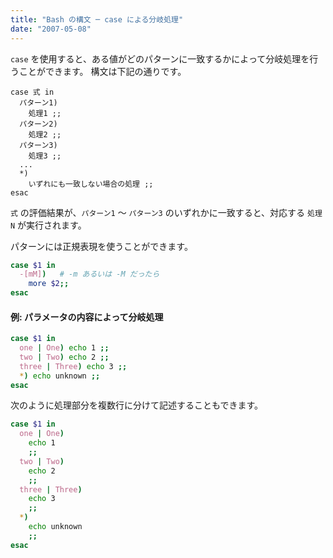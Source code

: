 ```yaml
---
title: "Bash の構文 ─ case による分岐処理"
date: "2007-05-08"
---
```


`case` を使用すると、ある値がどのパターンに一致するかによって分岐処理を行うことができます。
構文は下記の通りです。

~~~
case 式 in
  パターン1)
    処理1 ;;
  パターン2)
    処理2 ;;
  パターン3)
    処理3 ;;
  ...
  *)
    いずれにも一致しない場合の処理 ;;
esac
~~~

`式` の評価結果が、`パターン1` ～ `パターン3` のいずれかに一致すると、対応する `処理N` が実行されます。

パターンには正規表現を使うことができます。

~~~ bash
case $1 in
  -[mM])   # -m あるいは -M だったら
    more $2;;
esac
~~~

#### 例: パラメータの内容によって分岐処理

~~~ bash
case $1 in
  one | One) echo 1 ;;
  two | Two) echo 2 ;;
  three | Three) echo 3 ;;
  *) echo unknown ;;
esac
~~~

次のように処理部分を複数行に分けて記述することもできます。

~~~ bash
case $1 in
  one | One)
    echo 1
    ;;
  two | Two)
    echo 2
    ;;
  three | Three)
    echo 3
    ;;
  *)
    echo unknown
    ;;
esac
~~~

